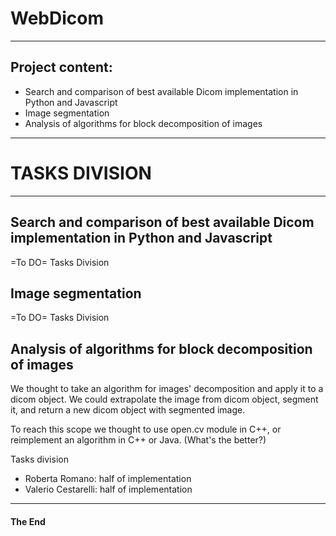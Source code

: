 # WebDicom

- - -

## Project content:

- Search and comparison of best available Dicom implementation in Python and Javascript
- Image segmentation
- Analysis of algorithms for block decomposition of images

- - -
# TASKS DIVISION
- - -
## Search and comparison of best available Dicom implementation in Python and Javascript

=To DO= Tasks Division

## Image segmentation

=To DO= Tasks Division 

## Analysis of algorithms for block decomposition of images

We thought to take an algorithm for images' decomposition and apply it to a dicom object.
We could extrapolate the image from dicom object, segment it, and return a new dicom object with segmented image.

To reach this scope we thought to use open.cv module in C++, or reimplement an algorithm in C++ or Java. (What's the better?)

Tasks division
- Roberta Romano: half of implementation
- Valerio Cestarelli:  half of implementation

- - -

#### The End
